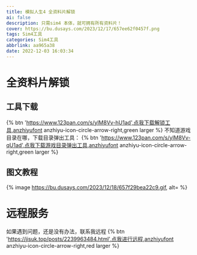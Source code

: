 ```yaml
---
title: 模拟人生4 全资料片解锁
ai: false
description: 只需sim4 本体，就可拥有所有资料片！
cover: https://bu.dusays.com/2023/12/17/657ee62f0457f.png
tags: Sim4工具
categories: Sim4工具
abbrlink: aa965a38
date: 2022-12-03 16:03:34
---
```

# 全资料片解锁
## 工具下载
{% btn 'https://www.123pan.com/s/ylM8Vv-hU1ad',点我下载解锁工具,anzhiyufont anzhiyu-icon-circle-arrow-right,green larger %}
不知道游戏目录在哪，下载目录弹出工具：
{% btn 'https://www.123pan.com/s/ylM8Vv-qU1ad',点我下载游戏目录弹出工具,anzhiyufont anzhiyu-icon-circle-arrow-right,green larger %}

## 图文教程
{% image https://bu.dusays.com/2023/12/18/657f29bea22c9.gif, alt= %}

# 远程服务
如果遇到问题，还是没有办法，联系我远程
{% btn 'https://jisuk.top/posts/2239963484.html',点我进行远程,anzhiyufont anzhiyu-icon-circle-arrow-right,red larger %}